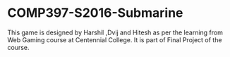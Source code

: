 # COMP397-S2016-Submarine
This game is designed by Harshil ,Dvij and Hitesh as per the learning from Web Gaming course at Centennial College.
It is part of Final Project of the course. 
